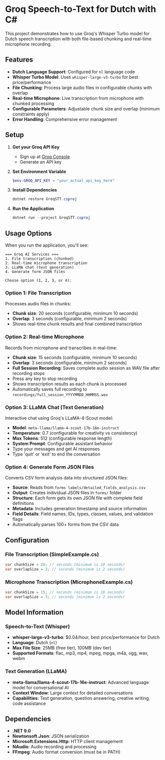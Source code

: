 # Groq Speech-to-Text for Dutch with C#

This project demonstrates how to use Groq's Whisper Turbo model for Dutch speech transcription with both file-based chunking and real-time microphone recording.

## Features

- **Dutch Language Support**: Configured for `nl` language code
- **Whisper Turbo Model**: Uses `whisper-large-v3-turbo` for best price/performance
- **File Chunking**: Process large audio files in configurable chunks with overlap
- **Real-time Microphone**: Live transcription from microphone with chunked processing
- **Configurable Parameters**: Adjustable chunk size and overlap (minimum constraints apply)
- **Error Handling**: Comprehensive error management

## Setup

1. **Get your Groq API Key**
   - Sign up at [Groq Console](https://console.groq.com)
   - Generate an API key

2. **Set Environment Variable**
   ```powershell
   $env:GROQ_API_KEY = "your_actual_api_key_here"
   ```

3. **Install Dependencies**
   ```powershell
   dotnet restore GroqSTT.csproj
   ```

4. **Run the Application**
   ```powershell
   dotnet run --project GroqSTT.csproj
   ```

## Usage Options

When you run the application, you'll see:

```
=== Groq AI Services ===
1. File transcription (chunked)
2. Real-time microphone transcription
3. LLaMA chat (text generation)
4. Generate form JSON files

Choose option (1, 2, 3, or 4):
```

### Option 1: File Transcription

Processes audio files in chunks:
- **Chunk size**: 20 seconds (configurable, minimum 10 seconds)
- **Overlap**: 3 seconds (configurable, minimum 2 seconds)
- Shows real-time chunk results and final combined transcription

### Option 2: Real-time Microphone

Records from microphone and transcribes in real-time:
- **Chunk size**: 15 seconds (configurable, minimum 10 seconds)  
- **Overlap**: 3 seconds (configurable, minimum 2 seconds)
- **Full Session Recording**: Saves complete audio session as WAV file after recording stops
- Press any key to stop recording
- Shows transcription results as each chunk is processed
- Automatically saves full recording to `recordings/full_session_YYYYMMDD_HHMMSS.wav`

### Option 3: LLaMA Chat (Text Generation)

Interactive chat using Groq's LLaMA-4-Scout model:
- **Model**: `meta-llama/llama-4-scout-17b-16e-instruct`
- **Temperature**: 0.7 (configurable for creativity vs consistency)
- **Max Tokens**: 512 (configurable response length)
- **System Prompt**: Configurable assistant behavior
- Type your messages and get AI responses
- Type 'quit' or 'exit' to end the conversation

### Option 4: Generate Form JSON Files

Converts CSV form analysis data into structured JSON files:
- **Source**: Reads from `forms labels/detailed_fields_analysis.csv`
- **Output**: Creates individual JSON files in `forms/` folder
- **Structure**: Each form gets its own JSON file with complete field definitions
- **Metadata**: Includes generation timestamp and source information
- **Field Details**: Field names, IDs, types, classes, values, and validation flags
- Automatically parses 100+ forms from the CSV data

## Configuration

### File Transcription (SimpleExample.cs)
```csharp
var chunkSize = 20; // seconds (minimum is 10 seconds)
var overlapSize = 3; // seconds (minimum is 2 seconds)
```

### Microphone Transcription (MicrophoneExample.cs)
```csharp
var chunkSize = 15; // seconds (minimum is 10 seconds)
var overlapSize = 3; // seconds (minimum is 2 seconds)
```

## Model Information

### Speech-to-Text (Whisper)
- **whisper-large-v3-turbo**: $0.04/hour, best price/performance for Dutch
- **Language**: Dutch (`nl`)
- **Max File Size**: 25MB (free tier), 100MB (dev tier)
- **Supported Formats**: flac, mp3, mp4, mpeg, mpga, m4a, ogg, wav, webm

### Text Generation (LLaMA)
- **meta-llama/llama-4-scout-17b-16e-instruct**: Advanced language model for conversational AI
- **Context Window**: Large context for detailed conversations
- **Capabilities**: Text generation, question answering, creative writing, code assistance

## Dependencies

- **.NET 9.0**
- **Newtonsoft.Json**: JSON serialization
- **Microsoft.Extensions.Http**: HTTP client management
- **NAudio**: Audio recording and processing
- **FFmpeg**: Audio format conversion (must be in PATH)
